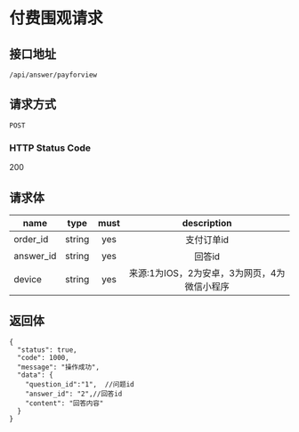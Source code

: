 # 付费围观请求

## 接口地址

`/api/answer/payforview`

## 请求方式

`POST`

### HTTP Status Code

200

## 请求体

| name     | type     | must     | description |
|----------|:--------:|:--------:|:--------:|
| order_id | string   | yes | 支付订单id |
| answer_id     | string    | yes   | 回答id |
| device     | string    | yes      | 来源:1为IOS，2为安卓，3为网页，4为微信小程序 |


## 返回体

```json5
{
  "status": true,
  "code": 1000,
  "message": "操作成功",
  "data": {
    "question_id":"1",  //问题id
    "answer_id": "2",//回答id
    "content": "回答内容"
  }
}
``` 
